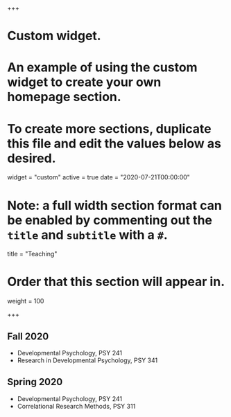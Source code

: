 +++
# Custom widget.
# An example of using the custom widget to create your own homepage section.
# To create more sections, duplicate this file and edit the values below as desired.
widget = "custom"
active = true
date = "2020-07-21T00:00:00"
  
# Note: a full width section format can be enabled by commenting out the `title` and `subtitle` with a `#`.
title = "Teaching"

  
# Order that this section will appear in.
weight = 100
  

+++
<h2>Fall 2020</h2>
  
+ Developmental Psychology, PSY 241
+ Research in Developmental Psychology, PSY 341
    
<h2>Spring 2020</h2>
    
+ Developmental Psychology, PSY 241
+ Correlational Research Methods, PSY 311